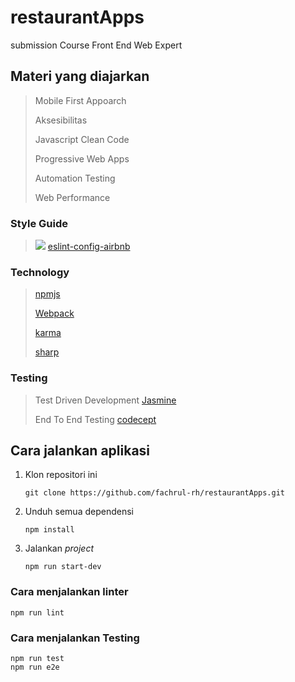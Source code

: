# restaurantApps
submission Course Front End Web Expert

## Materi yang diajarkan
> Mobile First Appoarch
> 
> Aksesibilitas
> 
> Javascript Clean Code
>
> Progressive Web Apps
> 
> Automation Testing
> 
> Web Performance

### Style Guide
> <img src="https://img.icons8.com/color/24/000000/eslint.png"/> [eslint-config-airbnb](https://www.npmjs.com/package/eslint-config-airbnb)

### Technology
> [npmjs](https://www.npmjs.com/)
> 
> [Webpack](https://webpack.js.org/)
> 
> [karma](http://karma-runner.github.io/latest/index.html)
> 
> [sharp](https://sharp.pixelplumbing.com/)

### Testing
> Test Driven Development [Jasmine](https://jasmine.github.io/)
> 
> End To End Testing [codecept](https://codeception.com/docs/)

## Cara jalankan aplikasi
1. Klon repositori ini <br />
   ```
   git clone https://github.com/fachrul-rh/restaurantApps.git
   ```
2. Unduh semua dependensi <br />
   ```
   npm install
   ```
3. Jalankan _project_ <br />
   ```
   npm run start-dev
   ```

### Cara menjalankan linter
```
npm run lint
```

### Cara menjalankan Testing
```
npm run test
npm run e2e
```

